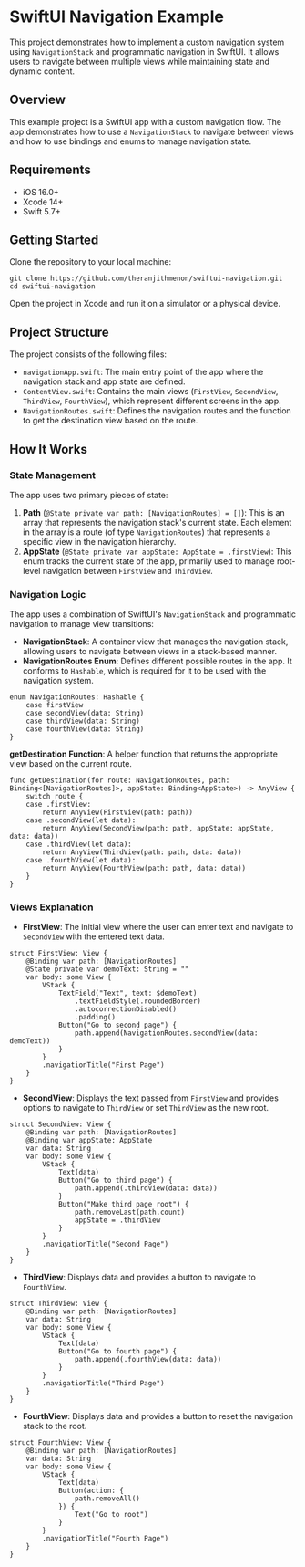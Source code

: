 <!DOCTYPE html>
<html lang="en">
<body>

<h1>SwiftUI Navigation Example</h1>

<p>This project demonstrates how to implement a custom navigation system using <code>NavigationStack</code> and programmatic navigation in SwiftUI. It allows users to navigate between multiple views while maintaining state and dynamic content.</p>


<h2 id="overview">Overview</h2>

<p>This example project is a SwiftUI app with a custom navigation flow. The app demonstrates how to use a <code>NavigationStack</code> to navigate between views and how to use bindings and enums to manage navigation state.</p>

<h2 id="requirements">Requirements</h2>
<ul>
    <li>iOS 16.0+</li>
    <li>Xcode 14+</li>
    <li>Swift 5.7+</li>
</ul>

<h2 id="getting-started">Getting Started</h2>

<p>Clone the repository to your local machine:</p>

<pre><code>git clone https://github.com/theranjithmenon/swiftui-navigation.git
cd swiftui-navigation
</code></pre>

<p>Open the project in Xcode and run it on a simulator or a physical device.</p>

<h2 id="project-structure">Project Structure</h2>

<p>The project consists of the following files:</p>
<ul>
    <li><code>navigationApp.swift</code>: The main entry point of the app where the navigation stack and app state are defined.</li>
    <li><code>ContentView.swift</code>: Contains the main views (<code>FirstView</code>, <code>SecondView</code>, <code>ThirdView</code>, <code>FourthView</code>), which represent different screens in the app.</li>
    <li><code>NavigationRoutes.swift</code>: Defines the navigation routes and the function to get the destination view based on the route.</li>
</ul>

<h2 id="how-it-works">How It Works</h2>

<h3 id="state-management">State Management</h3>

<p>The app uses two primary pieces of state:</p>

<ol>
    <li>
        <strong>Path</strong> (<code>@State private var path: [NavigationRoutes] = []</code>): This is an array that represents the navigation stack's current state. Each element in the array is a route (of type <code>NavigationRoutes</code>) that represents a specific view in the navigation hierarchy.
    </li>
    <li>
        <strong>AppState</strong> (<code>@State private var appState: AppState = .firstView</code>): This enum tracks the current state of the app, primarily used to manage root-level navigation between <code>FirstView</code> and <code>ThirdView</code>.
    </li>
</ol>

<h3 id="navigation-logic">Navigation Logic</h3>

<p>The app uses a combination of SwiftUI's <code>NavigationStack</code> and programmatic navigation to manage view transitions:</p>

<ul>
    <li><strong>NavigationStack</strong>: A container view that manages the navigation stack, allowing users to navigate between views in a stack-based manner.</li>
    <li><strong>NavigationRoutes Enum</strong>: Defines different possible routes in the app. It conforms to <code>Hashable</code>, which is required for it to be used with the navigation system.</li>
</ul>

<pre><code>enum NavigationRoutes: Hashable {
    case firstView
    case secondView(data: String)
    case thirdView(data: String)
    case fourthView(data: String)
}
</code></pre>

<p><strong>getDestination Function</strong>: A helper function that returns the appropriate view based on the current route.</p>

<pre><code>func getDestination(for route: NavigationRoutes, path: Binding&lt;[NavigationRoutes]&gt;, appState: Binding&lt;AppState&gt;) -> AnyView {
    switch route {
    case .firstView:
        return AnyView(FirstView(path: path))
    case .secondView(let data):
        return AnyView(SecondView(path: path, appState: appState, data: data))
    case .thirdView(let data):
        return AnyView(ThirdView(path: path, data: data))
    case .fourthView(let data):
        return AnyView(FourthView(path: path, data: data))
    }
}
</code></pre>

<h3 id="views-explanation">Views Explanation</h3>

<ul>
    <li><strong>FirstView</strong>: The initial view where the user can enter text and navigate to <code>SecondView</code> with the entered text data.</li>
</ul>

<pre><code>struct FirstView: View {
    @Binding var path: [NavigationRoutes]
    @State private var demoText: String = ""
    var body: some View {
        VStack {
            TextField("Text", text: $demoText)
                .textFieldStyle(.roundedBorder)
                .autocorrectionDisabled()
                .padding()
            Button("Go to second page") {
                path.append(NavigationRoutes.secondView(data: demoText))
            }
        }
        .navigationTitle("First Page")
    }
}
</code></pre>

<ul>
    <li><strong>SecondView</strong>: Displays the text passed from <code>FirstView</code> and provides options to navigate to <code>ThirdView</code> or set <code>ThirdView</code> as the new root.</li>
</ul>

<pre><code>struct SecondView: View {
    @Binding var path: [NavigationRoutes]
    @Binding var appState: AppState
    var data: String
    var body: some View {
        VStack {
            Text(data)
            Button("Go to third page") {
                path.append(.thirdView(data: data))
            }
            Button("Make third page root") {
                path.removeLast(path.count)
                appState = .thirdView
            }
        }
        .navigationTitle("Second Page")
    }
}
</code></pre>

<ul>
    <li><strong>ThirdView</strong>: Displays data and provides a button to navigate to <code>FourthView</code>.</li>
</ul>

<pre><code>struct ThirdView: View {
    @Binding var path: [NavigationRoutes]
    var data: String
    var body: some View {
        VStack {
            Text(data)
            Button("Go to fourth page") {
                path.append(.fourthView(data: data))
            }
        }
        .navigationTitle("Third Page")
    }
}
</code></pre>

<ul>
    <li><strong>FourthView</strong>: Displays data and provides a button to reset the navigation stack to the root.</li>
</ul>

<pre><code>struct FourthView: View {
    @Binding var path: [NavigationRoutes]
    var data: String
    var body: some View {
        VStack {
            Text(data)
            Button(action: {
                path.removeAll()
            }) {
                Text("Go to root")
            }
        }
        .navigationTitle("Fourth Page")
    }
}
</code></pre>

</body>
</html>
